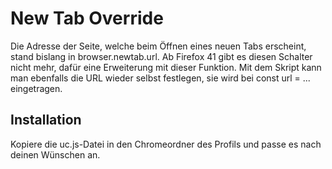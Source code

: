 # New Tab Override
Die Adresse der Seite, welche beim Öffnen eines neuen Tabs erscheint, stand bislang in browser.newtab.url. Ab Firefox 41 gibt es diesen Schalter nicht mehr, dafür 
eine Erweiterung mit dieser Funktion. Mit dem Skript kann man ebenfalls die URL wieder selbst festlegen, sie wird bei  const url = ...  eingetragen.

## Installation
Kopiere die uc.js-Datei in den Chromeordner des Profils und passe es nach deinen Wünschen an.

